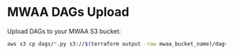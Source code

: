 # MWAA DAGs Upload

Upload DAGs to your MWAA S3 bucket:

```bash
aws s3 cp dags/*.py s3://$(terraform output -raw mwaa_bucket_name)/dags/
```